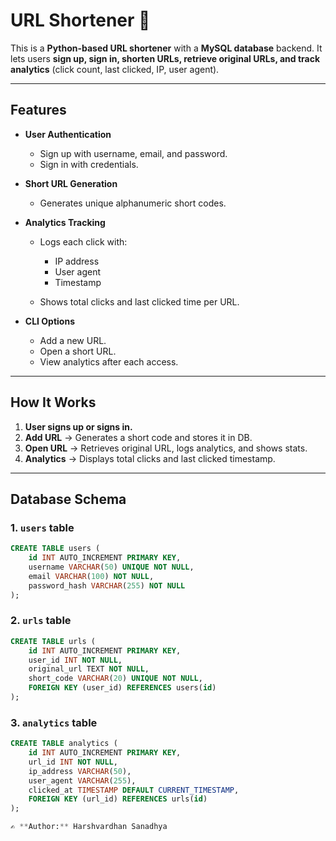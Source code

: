 # URL Shortener 🔗

This is a **Python-based URL shortener** with a **MySQL database** backend.
It lets users **sign up, sign in, shorten URLs, retrieve original URLs, and track analytics** (click count, last clicked, IP, user agent).

---

## Features

* **User Authentication**

  * Sign up with username, email, and password.
  * Sign in with credentials.
* **Short URL Generation**

  * Generates unique alphanumeric short codes.
* **Analytics Tracking**

  * Logs each click with:

    * IP address
    * User agent
    * Timestamp
  * Shows total clicks and last clicked time per URL.
* **CLI Options**

  * Add a new URL.
  * Open a short URL.
  * View analytics after each access.

---

## How It Works

1. **User signs up or signs in.**
2. **Add URL** → Generates a short code and stores it in DB.
3. **Open URL** → Retrieves original URL, logs analytics, and shows stats.
4. **Analytics** → Displays total clicks and last clicked timestamp.

---

## Database Schema

### 1. `users` table

```sql
CREATE TABLE users (
    id INT AUTO_INCREMENT PRIMARY KEY,
    username VARCHAR(50) UNIQUE NOT NULL,
    email VARCHAR(100) NOT NULL,
    password_hash VARCHAR(255) NOT NULL
);
```

### 2. `urls` table

```sql
CREATE TABLE urls (
    id INT AUTO_INCREMENT PRIMARY KEY,
    user_id INT NOT NULL,
    original_url TEXT NOT NULL,
    short_code VARCHAR(20) UNIQUE NOT NULL,
    FOREIGN KEY (user_id) REFERENCES users(id)
);
```

### 3. `analytics` table

```sql
CREATE TABLE analytics (
    id INT AUTO_INCREMENT PRIMARY KEY,
    url_id INT NOT NULL,
    ip_address VARCHAR(50),
    user_agent VARCHAR(255),
    clicked_at TIMESTAMP DEFAULT CURRENT_TIMESTAMP,
    FOREIGN KEY (url_id) REFERENCES urls(id)
);

✍️ **Author:** Harshvardhan Sanadhya
